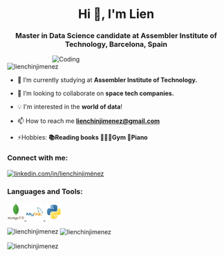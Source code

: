 <h1 align="center">Hi 👋, I'm Lien</h1>
<h3 align="center">Master in Data Science candidate at Assembler Institute of Technology, Barcelona, Spain</h3>
<img align="right" alt="Coding" width="400" src="https://tse2.mm.bing.net/th?id=OIP.qdAW1TjCN57h1lbuuzvchgHaFj&pid=Api&P=0">

<p align="left"> <img src="https://komarev.com/ghpvc/?username=lienchinjimenez&label=Profile%20views&color=0e75b6&style=flat" alt="lienchinjimenez" /> </p>

- 🔭 I’m currently studying at **Assembler Institute of Technology.**

- 👯 I’m looking to collaborate on **space tech companies.**

- 💡 I'm interested in the **world of data**!

- 📫 How to reach me **lienchinjimenez@gmail.com**

- ⚡Hobbies: **📚Reading books 🏋🏻‍♀️Gym 🎹Piano**

<h3 align="left">Connect with me:</h3>
<p align="left">
<a href="https://linkedin.com/in/linkedin.com/in/lienchinjiménez" target="blank"><img align="center" src="https://raw.githubusercontent.com/rahuldkjain/github-profile-readme-generator/master/src/images/icons/Social/linked-in-alt.svg" alt="linkedin.com/in/lienchinjiménez" height="30" width="40" /></a>
</p>

<h3 align="left">Languages and Tools:</h3>
<p align="left"> <a href="https://www.mongodb.com/" target="_blank" rel="noreferrer"> <img src="https://raw.githubusercontent.com/devicons/devicon/master/icons/mongodb/mongodb-original-wordmark.svg" alt="mongodb" width="40" height="40"/> </a> <a href="https://www.mysql.com/" target="_blank" rel="noreferrer"> <img src="https://raw.githubusercontent.com/devicons/devicon/master/icons/mysql/mysql-original-wordmark.svg" alt="mysql" width="40" height="40"/> </a> <a href="https://www.python.org" target="_blank" rel="noreferrer"> <img src="https://raw.githubusercontent.com/devicons/devicon/master/icons/python/python-original.svg" alt="python" width="40" height="40"/> </a> </p>

<p><img align="left" src="https://github-readme-stats.vercel.app/api/top-langs?username=lienchinjimenez&show_icons=true&locale=en&layout=compact" alt="lienchinjimenez" /></p>

<p>&nbsp;<img align="center" src="https://github-readme-stats.vercel.app/api?username=lienchinjimenez&show_icons=true&locale=en" alt="lienchinjimenez" /></p>

<p><img align="center" src="https://github-readme-streak-stats.herokuapp.com/?user=lienchinjimenez&" alt="lienchinjimenez" /></p>
